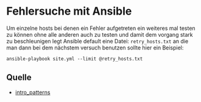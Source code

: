 # Fehlersuche mit Ansible

Um einzelne hosts bei denen ein Fehler aufgetreten ein weiteres mal testen zu können ohne alle anderen auch zu testen und damit dem vorgang stark zu beschleunigen legt Ansible default eine  Datei:
`retry_hosts.txt` an die man dann bei dem nächstem versuch benutzen sollte hier ein Beispiel:

`ansible-playbook site.yml --limit @retry_hosts.txt`

## Quelle

* [intro_patterns](http://docs.ansible.com/ansible/intro_patterns.html)
